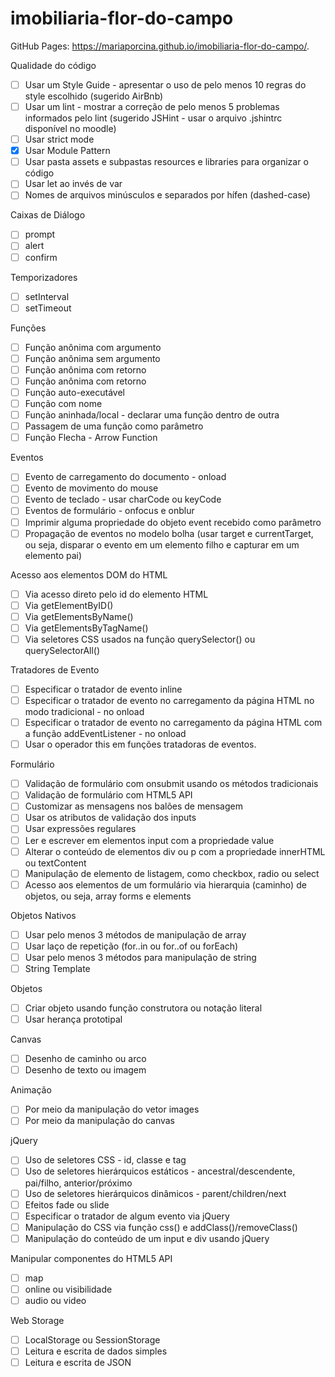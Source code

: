 # imobiliaria-flor-do-campo

GitHub Pages: https://mariaporcina.github.io/imobiliaria-flor-do-campo/.

Qualidade do código

 - [ ] Usar um Style Guide - apresentar o uso de pelo menos 10 regras do style escolhido (sugerido AirBnb)
 - [ ] Usar um lint - mostrar a correção de pelo menos 5 problemas informados pelo lint (sugerido JSHint - usar o arquivo .jshintrc disponível no moodle)
 - [ ] Usar strict mode
 - [x] Usar Module Pattern
 - [ ] Usar pasta assets e subpastas resources e libraries para organizar o código
 - [ ] Usar let ao invés de var
 - [ ] Nomes de arquivos minúsculos e separados por hífen (dashed-case)

Caixas de Diálogo

 - [ ] prompt
 - [ ] alert
 - [ ] confirm

Temporizadores

 - [ ] setInterval
 - [ ] setTimeout

Funções

 - [ ] Função anônima com argumento
 - [ ] Função anônima sem argumento
 - [ ] Função anônima com retorno
 - [ ] Função anônima com retorno
 - [ ] Função auto-executável
 - [ ] Função com nome
 - [ ] Função aninhada/local - declarar uma função dentro de outra
 - [ ] Passagem de uma função como parâmetro
 - [ ] Função Flecha - Arrow Function

Eventos

 - [ ] Evento de carregamento do documento - onload
 - [ ] Evento de movimento do mouse
 - [ ] Evento de teclado - usar charCode ou keyCode
 - [ ] Eventos de formulário - onfocus e onblur
 - [ ] Imprimir alguma propriedade do objeto event recebido como parâmetro
 - [ ] Propagação de eventos no modelo bolha (usar target e currentTarget, ou seja, disparar o evento em um elemento filho e capturar em um elemento pai)

Acesso aos elementos DOM do HTML

 - [ ] Via acesso direto pelo id do elemento HTML
 - [ ] Via getElementByID()
 - [ ] Via getElementsByName()
 - [ ] Via getElementsByTagName()
 - [ ] Via seletores CSS usados na função querySelector() ou querySelectorAll()

Tratadores de Evento

 - [ ] Especificar o tratador de evento inline
 - [ ] Especificar o tratador de evento no carregamento da página HTML no modo tradicional - no onload
 - [ ] Especificar o tratador de evento no carregamento da página HTML com a função addEventListener - no onload
 - [ ] Usar o operador this em funções tratadoras de eventos.

Formulário

 - [ ] Validação de formulário com onsubmit usando os métodos tradicionais
 - [ ] Validação de formulário com HTML5 API
 - [ ] Customizar as mensagens nos balões de mensagem
 - [ ] Usar os atributos de validação dos inputs
 - [ ] Usar expressões regulares
 - [ ] Ler e escrever em elementos input com a propriedade value
 - [ ] Alterar o conteúdo de elementos div ou p com a propriedade innerHTML ou textContent
 - [ ] Manipulação de elemento de listagem, como checkbox, radio ou select
 - [ ] Acesso aos elementos de um formulário via hierarquia (caminho) de objetos, ou seja, array forms e elements
 
Objetos Nativos

 - [ ] Usar pelo menos 3 métodos de manipulação de array
 - [ ] Usar laço de repetição (for..in ou for..of ou forEach)
 - [ ] Usar pelo menos 3 métodos para manipulação de string
 - [ ] String Template
 
Objetos

 - [ ] Criar objeto usando função construtora ou notação literal
 - [ ] Usar herança prototipal
 
Canvas

 - [ ] Desenho de caminho ou arco
 - [ ] Desenho de texto ou imagem
 
Animação

 - [ ] Por meio da manipulação do vetor images
 - [ ] Por meio da manipulação do canvas
 
jQuery

 - [ ] Uso de seletores CSS - id, classe e tag
 - [ ] Uso de seletores hierárquicos estáticos - ancestral/descendente, pai/filho, anterior/próximo
 - [ ] Uso de seletores hierárquicos dinâmicos - parent/children/next
 - [ ] Efeitos fade ou slide
 - [ ] Especificar o tratador de algum evento via jQuery
 - [ ] Manipulação do CSS via função css() e addClass()/removeClass()
 - [ ] Manipulação do conteúdo de um input e div usando jQuery
 
Manipular componentes do HTML5 API

 - [ ] map
 - [ ] online ou visibilidade
 - [ ] audio ou video
 
Web Storage

 - [ ] LocalStorage ou SessionStorage
 - [ ] Leitura e escrita de dados simples
 - [ ] Leitura e escrita de JSON
